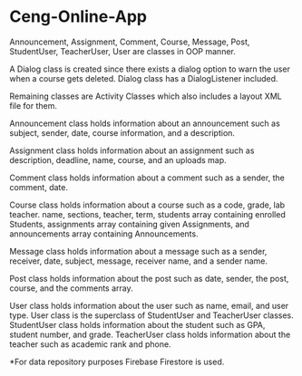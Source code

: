 # Ceng-Online-App

Announcement, Assignment, Comment, Course, Message, Post, StudentUser, TeacherUser, User are classes in OOP manner. 

A Dialog class is created since there exists a dialog option to warn the user when a course gets deleted. Dialog class has a DialogListener included.

Remaining classes are Activity Classes which also includes a layout XML file for them.

Announcement class holds information about an announcement such as subject, sender, date, course information, and a description.

Assignment class holds information about an assignment such as description, deadline, name, course, and an uploads map.

Comment class holds information about a comment such as a sender, the comment, date.

Course class holds information about a course such as a code, grade, lab teacher. name, sections, teacher, term, students array containing enrolled Students, assignments array containing given Assignments, and announcements array containing Announcements.

Message class holds information about a message such as a sender, receiver, date, subject, message, receiver name, and a sender name.

Post class holds information about the post such as date, sender, the post, course, and the comments array.

User class holds information about the user such as name, email, and user type. User class is the superclass of StudentUser and TeacherUser classes. StudentUser class holds information about the student such as GPA, student number, and grade. TeacherUser class holds information about the teacher such as academic rank and phone.

*For data repository purposes Firebase Firestore is used.
